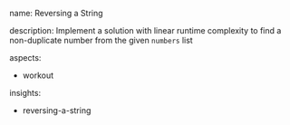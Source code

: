name: Reversing a String

description: Implement a solution with linear runtime complexity to find a non-duplicate number from the given `numbers` list

aspects:
  - workout

insights:
  - reversing-a-string